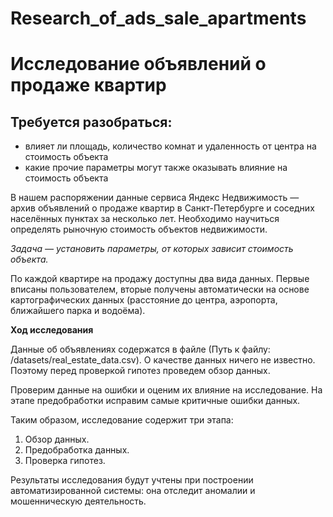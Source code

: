 # Research_of_ads_sale_apartments
# Исследование объявлений о продаже квартир
## Требуется разобраться:  
- влияет ли площадь, количество комнат и удаленность от центра на стоимость объекта  
- какие прочие параметры могут также оказывать влияние на стоимость объекта

В нашем распоряжении данные сервиса Яндекc Недвижимость — архив объявлений о продаже квартир в Санкт-Петербурге и соседних населённых пунктах за несколько лет. Необходимо научиться определять рыночную стоимость объектов недвижимости. 

*Задача — установить параметры, от которых зависит стоимость объекта.*

По каждой квартире на продажу доступны два вида данных. Первые вписаны пользователем, вторые получены автоматически на основе картографических данных (расстояние до центра, аэропорта, ближайшего парка и водоёма).

**Ход исследования**

Данные об объявлениях содержатся в файле (Путь к файлу: /datasets/real_estate_data.csv). О качестве данных ничего не известно. Поэтому перед проверкой гипотез проведем обзор данных. 

Проверим данные на ошибки и оценим их влияние на исследование. На этапе предобработки исправим самые критичные ошибки данных.
 
Таким образом, исследование содержит три этапа:
 1. Обзор данных.
 2. Предобработка данных.
 3. Проверка гипотез.


Результаты исследования будут учтены при построении автоматизированной системы: она отследит аномалии и мошенническую деятельность.
